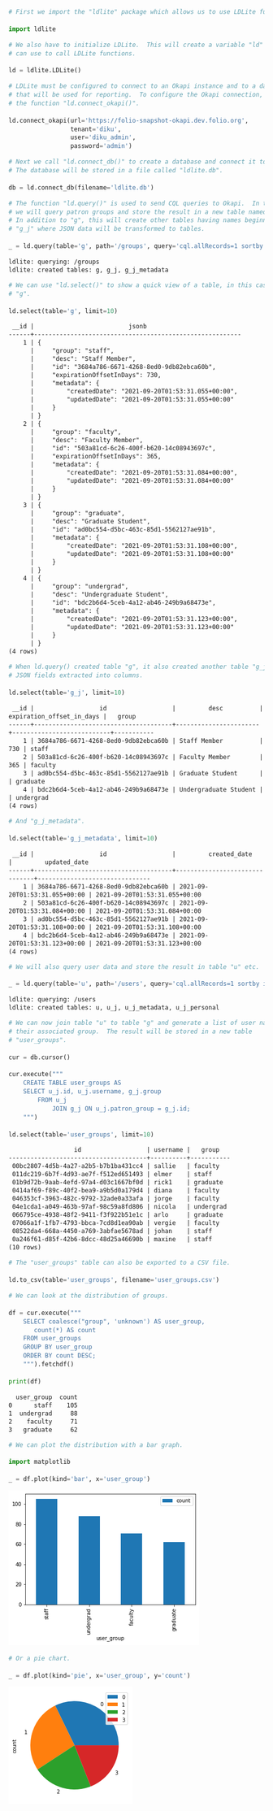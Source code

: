 ```python
# First we import the "ldlite" package which allows us to use LDLite functions.

import ldlite
```


```python
# We also have to initialize LDLite.  This will create a variable "ld" which we
# can use to call LDLite functions.

ld = ldlite.LDLite()
```


```python
# LDLite must be configured to connect to an Okapi instance and to a database
# that will be used for reporting.  To configure the Okapi connection, we use
# the function "ld.connect_okapi()".

ld.connect_okapi(url='https://folio-snapshot-okapi.dev.folio.org',
                 tenant='diku',
                 user='diku_admin',
                 password='admin')
```


```python
# Next we call "ld.connect_db()" to create a database and connect it to DBLite.
# The database will be stored in a file called "ldlite.db".

db = ld.connect_db(filename='ldlite.db')
```


```python
# The function "ld.query()" is used to send CQL queries to Okapi.  In this case
# we will query patron groups and store the result in a new table named "g".
# In addition to "g", this will create other tables having names beginning with
# "g_j" where JSON data will be transformed to tables.

_ = ld.query(table='g', path='/groups', query='cql.allRecords=1 sortby id')
```

    ldlite: querying: /groups
    ldlite: created tables: g, g_j, g_j_metadata



```python
# We can use "ld.select()" to show a quick view of a table, in this case table
# "g".

ld.select(table='g', limit=10)
```

     __id |                          jsonb                          
    ------+---------------------------------------------------------
        1 | { 
          |     "group": "staff", 
          |     "desc": "Staff Member", 
          |     "id": "3684a786-6671-4268-8ed0-9db82ebca60b", 
          |     "expirationOffsetInDays": 730, 
          |     "metadata": { 
          |         "createdDate": "2021-09-20T01:53:31.055+00:00", 
          |         "updatedDate": "2021-09-20T01:53:31.055+00:00" 
          |     } 
          | } 
        2 | { 
          |     "group": "faculty", 
          |     "desc": "Faculty Member", 
          |     "id": "503a81cd-6c26-400f-b620-14c08943697c", 
          |     "expirationOffsetInDays": 365, 
          |     "metadata": { 
          |         "createdDate": "2021-09-20T01:53:31.084+00:00", 
          |         "updatedDate": "2021-09-20T01:53:31.084+00:00" 
          |     } 
          | } 
        3 | { 
          |     "group": "graduate", 
          |     "desc": "Graduate Student", 
          |     "id": "ad0bc554-d5bc-463c-85d1-5562127ae91b", 
          |     "metadata": { 
          |         "createdDate": "2021-09-20T01:53:31.108+00:00", 
          |         "updatedDate": "2021-09-20T01:53:31.108+00:00" 
          |     } 
          | } 
        4 | { 
          |     "group": "undergrad", 
          |     "desc": "Undergraduate Student", 
          |     "id": "bdc2b6d4-5ceb-4a12-ab46-249b9a68473e", 
          |     "metadata": { 
          |         "createdDate": "2021-09-20T01:53:31.123+00:00", 
          |         "updatedDate": "2021-09-20T01:53:31.123+00:00" 
          |     } 
          | } 
    (4 rows)
    



```python
# When ld.query() created table "g", it also created another table "g_j" with
# JSON fields extracted into columns.

ld.select(table='g_j', limit=10)
```

     __id |                  id                  |         desc          | expiration_offset_in_days |   group   
    ------+--------------------------------------+-----------------------+---------------------------+-----------
        1 | 3684a786-6671-4268-8ed0-9db82ebca60b | Staff Member          |                       730 | staff     
        2 | 503a81cd-6c26-400f-b620-14c08943697c | Faculty Member        |                       365 | faculty   
        3 | ad0bc554-d5bc-463c-85d1-5562127ae91b | Graduate Student      |                           | graduate  
        4 | bdc2b6d4-5ceb-4a12-ab46-249b9a68473e | Undergraduate Student |                           | undergrad 
    (4 rows)
    



```python
# And "g_j_metadata".

ld.select(table='g_j_metadata', limit=10)
```

     __id |                  id                  |         created_date          |         updated_date          
    ------+--------------------------------------+-------------------------------+-------------------------------
        1 | 3684a786-6671-4268-8ed0-9db82ebca60b | 2021-09-20T01:53:31.055+00:00 | 2021-09-20T01:53:31.055+00:00 
        2 | 503a81cd-6c26-400f-b620-14c08943697c | 2021-09-20T01:53:31.084+00:00 | 2021-09-20T01:53:31.084+00:00 
        3 | ad0bc554-d5bc-463c-85d1-5562127ae91b | 2021-09-20T01:53:31.108+00:00 | 2021-09-20T01:53:31.108+00:00 
        4 | bdc2b6d4-5ceb-4a12-ab46-249b9a68473e | 2021-09-20T01:53:31.123+00:00 | 2021-09-20T01:53:31.123+00:00 
    (4 rows)
    



```python
# We will also query user data and store the result in table "u" etc.

_ = ld.query(table='u', path='/users', query='cql.allRecords=1 sortby id')
```

    ldlite: querying: /users
    ldlite: created tables: u, u_j, u_j_metadata, u_j_personal



```python
# We can now join table "u" to table "g" and generate a list of user names and
# their associated group.  The result will be stored in a new table
# "user_groups".

cur = db.cursor()

cur.execute("""
    CREATE TABLE user_groups AS
    SELECT u_j.id, u_j.username, g_j.group
        FROM u_j
            JOIN g_j ON u_j.patron_group = g_j.id;
    """)

ld.select(table='user_groups', limit=10)
```

                      id                  | username |   group   
    --------------------------------------+----------+-----------
     00bc2807-4d5b-4a27-a2b5-b7b1ba431cc4 | sallie   | faculty   
     011dc219-6b7f-4d93-ae7f-f512ed651493 | elmer    | staff     
     01b9d72b-9aab-4efd-97a4-d03c1667bf0d | rick1    | graduate  
     0414af69-f89c-40f2-bea9-a9b5d0a179d4 | diana    | faculty   
     046353cf-3963-482c-9792-32ade0a33afa | jorge    | faculty   
     04e1cda1-a049-463b-97af-98c59a8fd806 | nicola   | undergrad 
     066795ce-4938-48f2-9411-f3f922b51e1c | arlo     | graduate  
     07066a1f-1fb7-4793-bbca-7cd8d1ea90ab | vergie   | faculty   
     08522da4-668a-4450-a769-3abfae5678ad | johan    | staff     
     0a246f61-d85f-42b6-8dcc-48d25a46690b | maxine   | staff     
    (10 rows)
    



```python
# The "user_groups" table can also be exported to a CSV file.

ld.to_csv(table='user_groups', filename='user_groups.csv')
```


```python
# We can look at the distribution of groups.

df = cur.execute("""
    SELECT coalesce("group", 'unknown') AS user_group,
       count(*) AS count
    FROM user_groups
    GROUP BY user_group
    ORDER BY count DESC;
    """).fetchdf()

print(df)
```

      user_group  count
    0      staff    105
    1  undergrad     88
    2    faculty     71
    3   graduate     62



```python
# We can plot the distribution with a bar graph.

import matplotlib

_ = df.plot(kind='bar', x='user_group')
```


    
![png](output_13_1.png)
    



```python
# Or a pie chart.

_ = df.plot(kind='pie', x='user_group', y='count')
```


    
![png](output_14_1.png)
    

